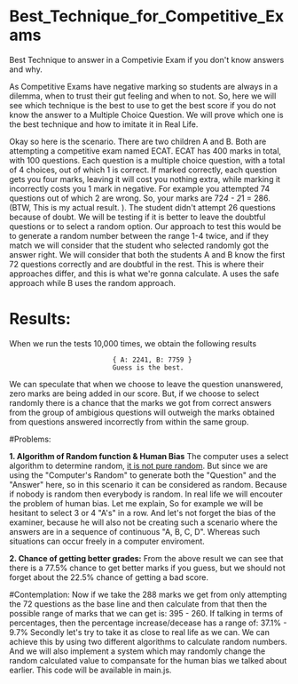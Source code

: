 # Best_Technique_for_Competitive_Exams
Best Technique to answer in a Competivie Exam if you don't know answers and why. 

As Competitive Exams have negative marking so students are always in a dilemma, when to trust their gut feeling and when to not. So, here we will see which technique is the best to use to get the best score if you do not know the answer to a Multiple Choice Question. We will prove which one is the best technique and how to imitate it in Real Life. 



Okay so here is the scenario. There are two children A and B. Both are attempting a competitive exam named ECAT. ECAT has 400 marks in total, with 100 questions. Each question is a multiple choice question, with a total of 4 choices, out of which 1 is correct. If marked correctly, each question gets you four marks, leaving it will cost you nothing extra, while marking it incorrectly costs you 1 mark in negative. For example you attempted 74 questions out of which 2 are wrong. So, your marks are        72*4 - 2*1 = 286. (BTW, This is my actual result. ). The student didn't attempt 26 questions because of doubt.
We will be testing if it is better to leave the doubtful questions or to select a random option. 
Our approach to test this would be to generate a random number between the range 1-4 twice, and if they match we will consider that the student who selected randomly got the answer right. 
We will consider that both the students A and B know the first 72 questions correctly and are doubtful in the rest. This is where their approaches differ, and this is what we're gonna calculate. A uses the safe approach while B uses the random approach. 





 # **Results:**

  When we run the tests 10,000 times, we obtain the following results

                              { A: 2241, B: 7759 }
                              Guess is the best.
We can speculate that when we choose to leave the question unanswered, zero marks are being added in our score. But, if we choose to select randomly there is a chance that the marks we got from correct answers from the group of ambigious questions will outweigh the marks obtained from questions answered incorrectly from within the same group. 

#Problems: 

**1. Algorithm of Random function & Human Bias**
  The computer uses a select algorithm to determine random, [it is not pure random]([url](https://slate.com/technology/2022/06/bridle-ways-of-being-excerpt-computer-randomness.html)https://slate.com/technology/2022/06/bridle-ways-of-being-excerpt-computer-randomness.html). But since we are using the "Computer's Random" to generate both the "Question" and the "Answer" here, so in this scenario it can be considered as random. Because if nobody is random then everybody is random. 
  In real life we will encouter the problem of human bias. Let me explain, So for example we will be hesitant to select 3 or 4 "A's" in a row. And let's not forget the bias of the examiner, because he will also not be creating such a scenario where the answers are in a sequence of continuous "A, B, C, D". Whereas such situations can occur freely in a computer enviroment. 

**2. Chance of getting better grades:**
  From the above result we can see that there is a 77.5% chance to get better marks if you guess, but we should not forget about the 22.5% chance of getting a bad score. 


#Contemplation: 
  Now if we take the 288 marks we get from only attempting the 72 questions as the base line and then calculate from that then the possible range of marks that we can get is: 395 - 260. If talking in terms of percentages, then the percentage increase/decease has a range of: 37.1% - 9.7%
  Secondly let's try to take it as close to real life as we can. We can achieve this by using two different algorithms to calculate random numbers. And we will also implement a system which may randomly change the random calculated value to compansate for the human bias we talked about earlier. This code will be available in main.js. 
